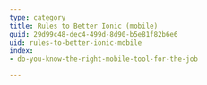 ```yaml
---
type: category
title: Rules to Better Ionic (mobile)
guid: 29d99c48-dec4-499d-8d90-b5e81f82b6e6
uid: rules-to-better-ionic-mobile
index:
- do-you-know-the-right-mobile-tool-for-the-job

---
```

<p>​​​​<br></p>


